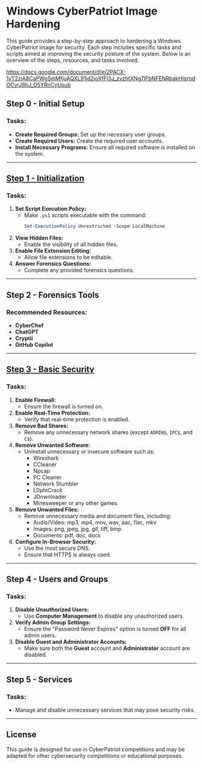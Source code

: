 # Windows CyberPatriot Image Hardening

This guide provides a step-by-step approach to hardening a Windows CyberPatriot image for security. Each step includes specific tasks and scripts aimed at improving the security posture of the system. Below is an overview of the steps, resources, and tasks involved.

https://docs.google.com/document/d/e/2PACX-1vT2zjA8CaPWgSmMfjuAQXL91jd2ioXfFl3J_zvzhtXNg7lFbNFENRbakHlqrodOCvrJ8hJ_O5YRnCyt/pub

## Step 0 - Initial Setup
### Tasks:
- **Create Required Groups:** Set up the necessary user groups.
- **Create Required Users:** Create the required user accounts.
- **Install Necessary Programs:** Ensure all required software is installed on the system.

---

## [Step 1 - Initialization](https://raw.githubusercontent.com/aidanlenahan/dev/refs/heads/main/ps/cyberpatriot/masterbible24-25/windows/step1.ps1)
### Tasks:
1. **Set Script Execution Policy:**
   - Make `.ps1` scripts executable with the command:
     ```powershell
     Set-ExecutionPolicy Unrestricted -Scope LocalMachine
     ```
2. **View Hidden Files:**
   - Enable the visibility of all hidden files.
3. **Enable File Extension Editing:**
   - Allow file extensions to be editable.
4. **Answer Forensics Questions:**
   - Complete any provided forensics questions.

---

## Step 2 - Forensics Tools
### Recommended Resources:
- **CyberChef**
- **ChatGPT**
- **Cryptii**
- **GitHub Copilot**

---

## [Step 3 - Basic Security](https://raw.githubusercontent.com/aidanlenahan/dev/refs/heads/main/ps/cyberpatriot/masterbible24-25/windows/step3.ps1)
### Tasks:
1. **Enable Firewall:**
   - Ensure the firewall is turned on.
2. **Enable Real-Time Protection:**
   - Verify that real-time protection is enabled.
3. **Remove Bad Shares:**
   - Remove any unnecessary network shares (except `ADMIN$`, `IPC$`, and `C$`).
4. **Remove Unwanted Software:**
   - Uninstall unnecessary or insecure software such as:
     - Wireshark
     - CCleaner
     - Npcap
     - PC Cleaner
     - Network Stumbler
     - L0phtCrack
     - JDownloader
     - Minesweeper or any other games.
5. **Remove Unwanted Files:**
   - Remove unnecessary media and document files, including:
     - Audio/Video: mp3, mp4, mov, wav, aac, flac, mkv
     - Images: png, jpeg, jpg, gif, tiff, bmp
     - Documents: pdf, doc, docx
6. **Configure In-Browser Security:**
   - Use the most secure DNS.
   - Ensure that HTTPS is always used.

---

## Step 4 - Users and Groups
### Tasks:
1. **Disable Unauthorized Users:**
   - Use **Computer Management** to disable any unauthorized users.
2. **Verify Admin Group Settings:**
   - Ensure the "Password Never Expires" option is turned **OFF** for all admin users.
3. **Disable Guest and Administrator Accounts:**
   - Make sure both the **Guest** account and **Administrator** account are disabled.

---

## Step 5 - Services
### Tasks:
- Manage and disable unnecessary services that may pose security risks.

---

## License
This guide is designed for use in CyberPatriot competitions and may be adapted for other cybersecurity competitions or educational purposes.
